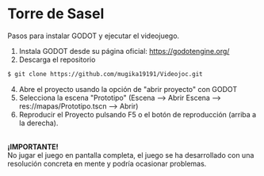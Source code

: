 # Torre de Sasel
Pasos para instalar GODOT y ejecutar el videojuego.
1. Instala GODOT desde su página oficial: https://godotengine.org/
2. Descarga el repositorio
```bash
$ git clone https://github.com/mugika19191/Videojoc.git
```
4. Abre el proyecto usando la opción de "abrir proyecto" con GODOT
5. Selecciona la escena "Prototipo" (Escena --> Abrir Escena --> res://mapas/Prototipo.tscn --> Abrir)
6. Reproducir el Proyecto pulsando F5 o el botón de reproducción (arriba a la derecha).
</br></br>

**¡IMPORTANTE!**  
No jugar el juego en pantalla completa, el juego se ha desarrollado con una resolución concreta en mente y podría ocasionar problemas.

